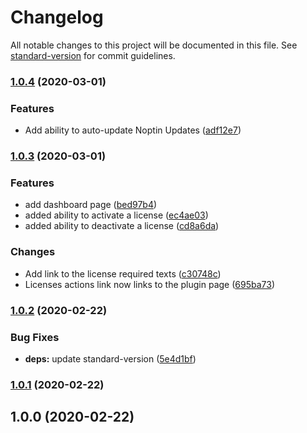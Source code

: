 # Changelog

All notable changes to this project will be documented in this file. See [standard-version](https://github.com/conventional-changelog/standard-version) for commit guidelines.

### [1.0.4](https://github.com/hizzle-co/noptin-updates/compare/v1.0.3...v1.0.4) (2020-03-01)


### Features

* Add ability to auto-update Noptin Updates ([adf12e7](https://github.com/hizzle-co/noptin-updates/commit/adf12e752928f203379c94097bc17526b1e7abb0))

### [1.0.3](https://github.com/hizzle-co/noptin-updates/compare/v1.0.2...v1.0.3) (2020-03-01)


### Features

* add dashboard page ([bed97b4](https://github.com/hizzle-co/noptin-updates/commit/bed97b4c5829f33232b4e435c4700cd6db226c8e))
* added ability to activate a license ([ec4ae03](https://github.com/hizzle-co/noptin-updates/commit/ec4ae0396f08cf6deefbbf745e5e53302f3a9dff))
* added ability to deactivate a license ([cd8a6da](https://github.com/hizzle-co/noptin-updates/commit/cd8a6da6e6a02f668866a3c1461b39e5d2fc69e8))


### Changes

* Add link to the license required texts ([c30748c](https://github.com/hizzle-co/noptin-updates/commit/c30748c8fa63bde13c982f0bf418aa5240cd65e1))
* Licenses actions link now links to the plugin page ([695ba73](https://github.com/hizzle-co/noptin-updates/commit/695ba73b12e64af15553f534475c6b7a1a60df2b))

### [1.0.2](https://github.com/hizzle-co/noptin-updates/compare/v1.0.1...v1.0.2) (2020-02-22)


### Bug Fixes

* **deps:** update standard-version ([5e4d1bf](https://github.com/hizzle-co/noptin-updates/commit/5e4d1bf008ba0c4d2efc796bba457e31c08c1735))

### [1.0.1](https://github.com/hizzle-co/noptin-updates/compare/v1.0.0...v1.0.1) (2020-02-22)

## 1.0.0 (2020-02-22)

